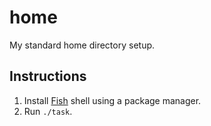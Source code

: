 # home
My standard home directory setup.

## Instructions
1. Install [Fish](https://fishshell.com/) shell using a package manager.
2. Run `./task`.
